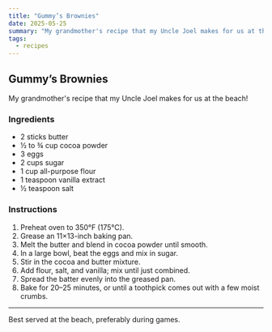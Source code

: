```yaml
---
title: "Gummy’s Brownies"
date: 2025-05-25
summary: "My grandmother's recipe that my Uncle Joel makes for us at the beach!"
tags: 
  - recipes
---
```


## Gummy’s Brownies

My grandmother's recipe that my Uncle Joel makes for us at the beach!

### Ingredients

- 2 sticks butter  
- ½ to ¾ cup cocoa powder  
- 3 eggs  
- 2 cups sugar  
- 1 cup all-purpose flour  
- 1 teaspoon vanilla extract  
- ½ teaspoon salt

### Instructions

1. Preheat oven to 350°F (175°C).  
2. Grease an 11×13-inch baking pan.  
3. Melt the butter and blend in cocoa powder until smooth.  
4. In a large bowl, beat the eggs and mix in sugar.  
5. Stir in the cocoa and butter mixture.  
6. Add flour, salt, and vanilla; mix until just combined.  
7. Spread the batter evenly into the greased pan.  
8. Bake for 20–25 minutes, or until a toothpick comes out with a few moist crumbs.

---

Best served at the beach, preferably during games.
